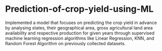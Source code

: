 # Prediction-of-crop-yield-using-ML
Implemented a model that focuses on predicting the crop yield in advance by analysing states, their geographical area, gross
agricultural land area availability and respective production for given years through supervised machine learning regression
algorithms like Linear Regression, KNN, and Random Forest Algorithm on previously collected datasets.
